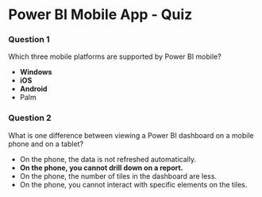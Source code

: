 # Power BI Mobile App - Quiz

### Question 1

Which three mobile platforms are supported by Power BI mobile?

- **Windows**
- **iOS**
- **Android**
- Palm

### Question 2

What is one difference between viewing a Power BI dashboard on a mobile phone and on a tablet?

- On the phone, the data is not refreshed automatically.
- **On the phone, you cannot drill down on a report.**
- On the phone, the number of tiles in the dashboard are less.
- On the phone, you cannot interact with specific elements on the tiles.
